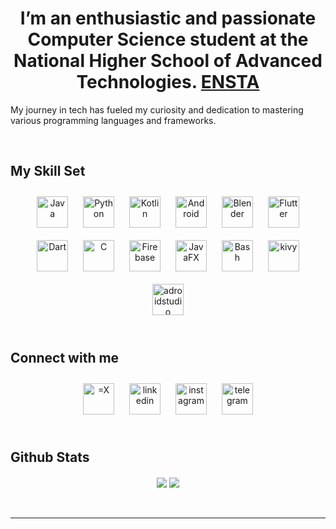  
  

# <div align="center">I’m an enthusiastic and passionate Computer Science student at the National Higher School of Advanced Technologies. [ENSTA](https://ensta.edu.dz/)
My journey in tech has fueled my curiosity and dedication to mastering various
programming languages and frameworks.</div>  
  

<br/>  


## My Skill Set  
<div align="center">  
<a href="https://www.java.com/" target="_blank"><img style="margin: 10px" src="https://profilinator.rishav.dev/skills-assets/java-original-wordmark.svg" alt="Java" height="50" /></a>  
<a href="https://www.python.org/" target="_blank"><img style="margin: 10px" src="https://profilinator.rishav.dev/skills-assets/python-original.svg" alt="Python" height="50" /></a>  
<a href="https://kotlinlang.org/" target="_blank"><img style="margin: 10px" src="https://profilinator.rishav.dev/skills-assets/kotlinlang-icon.svg" alt="Kotlin" height="50" /></a>  
<a href="https://www.android.com/intl/en_in/" target="_blank"><img style="margin: 10px" src="https://profilinator.rishav.dev/skills-assets/android-original-wordmark.svg" alt="Android" height="50" /></a>  
  <a href="https://www.blender.org/" target="_blank"><img style="margin: 10px" src="https://profilinator.rishav.dev/skills-assets/blender_community_badge_white.svg" alt="Blender" height="50" /></a>  
<a href="https://flutter.dev/" target="_blank"><img style="margin: 10px" src="https://profilinator.rishav.dev/skills-assets/flutterio-icon.svg" alt="Flutter" height="50" /></a>  
<a href="https://dart.dev/" target="_blank"><img style="margin: 10px" src="https://profilinator.rishav.dev/skills-assets/dartlang-icon.svg" alt="Dart" height="50" /></a>  
<a href="https://www.cprogramming.com/" target="_blank"><img style="margin: 10px" src="https://profilinator.rishav.dev/skills-assets/c-original.svg" alt="C" height="50" /></a>  
<a href="https://firebase.google.com/" target="_blank"><img style="margin: 10px" src="https://profilinator.rishav.dev/skills-assets/firebase.png" alt="Firebase" height="50" /></a>  
<a href="https://openjfx.io/" target="_blank"><img style="margin: 10px" src="https://upload.wikimedia.org/wikipedia/commons/3/30/JavaFX_text_logo.png" alt="JavaFX" height="50" /></a> 
<a href="https://www.gnu.org/software/bash/" target="_blank"><img style="margin: 10px" src="https://profilinator.rishav.dev/skills-assets/gnu_bash-icon.svg" alt="Bash" height="50" /></a>  
<a href="https://kivy.org/"  target="_blank"><img style="margin: 10px" src="https://cdn.publish0x.com/prod/fs/images/148f0822de100d64cf8474d6d81e98ddf3738e9af0dd0d852fc7d73dd6a9d230.png" alt="kivy" height="50" /></a>
<a href="https://developer.android.com/studio?gad_source=1&gclid=Cj0KCQjwq_G1BhCSARIsACc7NxqZNcwsJm7rTfiYlrdA-E9StAY2gowwzcV3inSlx9egn9LQNpzSm7UaAhEKEALw_wcB&gclsrc=aw.ds"  target="_blank"><img style="margin: 10px" src="https://camo.githubusercontent.com/e87a0bbc2ea533869deabc5775446f8a634e13dc84511323038eab5203ff40e5/68747470733a2f2f63646e2e6a7364656c6976722e6e65742f67682f64657669636f6e732f64657669636f6e2f69636f6e732f616e64726f696473747564696f2f616e64726f696473747564696f2d6f726967696e616c2e737667" alt="adroidstudio" height="50" /></a>

</div>

<br/>  


## Connect with me  
<div align="center">
<a href="https://twitter.com/amBenzina" target="_blank">
<img style="margin: 10px" src="https://seeklogo.com/images/T/twitter-x-logo-101C7D2420-seeklogo.com.png" alt="=X" height="50" /></a>
<a href="https://linkedin.com/in/benzina-mohamed-844051297" target="_blank">
<img style="margin: 10px" src="https://seeklogo.com/images/L/linkedin-new-2020-logo-E14A5D55ED-seeklogo.com.png" alt="linkedin" height="50" /></a>
<a href="https://instagram.com/hamoda__ben" target="_blank">
<img style="margin: 10px" src="https://seeklogo.com/images/I/instagram-new-2016-logo-D9D42A0AD4-seeklogo.com.png" alt="instagram" height="50" /></a>  
  <a href="https://t.me/Hamodxd" target="_blank">
<img style="margin: 10px" src="https://static-00.iconduck.com/assets.00/telegram-icon-512x511-u53v26tn.png" alt="telegram" height="50" /></a>  
</div>  
  

<br/>  


## Github Stats  
<div align="center">
<img src="https://github-readme-stats.vercel.app/api?username=mohamedbenzina&show_icons=true&count_private=true&hide_border=true&theme=tokyonight" align="center" />  

<img src="https://github-readme-stats.vercel.app/api/top-langs/?username=mohamedbenzina&hide_border=true&layout=compact&theme=tokyonight" align="center" />  
</div>

<br/>  

<br />

----
